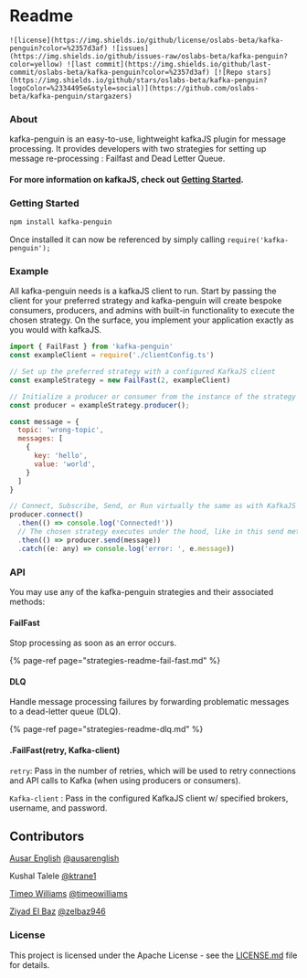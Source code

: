 # Readme

    ![license](https://img.shields.io/github/license/oslabs-beta/kafka-penguin?color=%2357d3af) ![issues](https://img.shields.io/github/issues-raw/oslabs-beta/kafka-penguin?color=yellow) ![last commit](https://img.shields.io/github/last-commit/oslabs-beta/kafka-penguin?color=%2357d3af) [![Repo stars](https://img.shields.io/github/stars/oslabs-beta/kafka-penguin?logoColor=%2334495e&style=social)](https://github.com/oslabs-beta/kafka-penguin/stargazers)

### About

kafka-penguin is an easy-to-use, lightweight kafkaJS plugin for message processing. It provides developers with two strategies for setting up message re-processing : Failfast and Dead Letter Queue.

#### For more information on kafkaJS, check out [Getting Started](https://kafka.js.org/docs/getting-started).

### Getting Started 

```bash
npm install kafka-penguin
```

Once installed it can now be referenced by simply calling `require('kafka-penguin');`

### Example

All kafka-penguin needs is a kafkaJS client to run. Start by passing the client for your preferred strategy and kafka-penguin will create bespoke consumers, producers, and admins with built-in functionality to execute the chosen strategy. On the surface, you implement your application exactly as you would with kafkaJS.

```javascript
import { FailFast } from 'kafka-penguin'
const exampleClient = require('./clientConfig.ts')

// Set up the preferred strategy with a configured KafkaJS client
const exampleStrategy = new FailFast(2, exampleClient)

// Initialize a producer or consumer from the instance of the strategy
const producer = exampleStrategy.producer();

const message = {
  topic: 'wrong-topic',
  messages: [
    {
      key: 'hello',
      value: 'world',
    }
  ]
}

// Connect, Subscribe, Send, or Run virtually the same as with KafkaJS
producer.connect()
  .then(() => console.log('Connected!'))
  // The chosen strategy executes under the hood, like in this send method
  .then(() => producer.send(message))
  .catch((e: any) => console.log('error: ', e.message))
```

### API

You may use any of the kafka-penguin strategies and their associated methods:

#### FailFast

 Stop processing as soon as an error occurs. 

{% page-ref page="strategies-readme-fail-fast.md" %}

#### DLQ

Handle message processing failures by forwarding problematic messages to a dead-letter queue \(DLQ\).

{% page-ref page="strategies-readme-dlq.md" %}



#### .FailFast\(retry, Kafka-client\)

`retry`: Pass in the number of retries, which will be used to retry connections and API calls to Kafka \(when using producers or consumers\).

`Kafka-client` : Pass in the configured KafkaJS client w/ specified brokers, username, and password.

#### 

## **Contributors**

[Ausar English](https://www.linkedin.com/in/ausarenglish) [@ausarenglish](https://github.com/ausarenglish)

Kushal Talele [@ktrane1](https://github.com/ktrane1)

[Timeo Williams](https://www.linkedin.com/in/timeowilliams/) [@timeowilliams](https://github.com/timeowilliams)

[Ziyad El Baz](https://www.linkedin.com/in/ziyadelbaz) [@zelbaz946](https://github.com/zelbaz946)

### License

This project is licensed under the Apache License - see the [LICENSE.md](https://github.com/oslabs-beta/kafka-penguin/blob/main/LICENSE) file for details.

